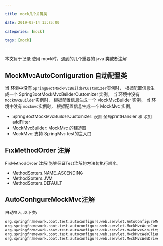 ```yaml
---

title: mock几个关键类

date: 2019-02-14 13:25:00

categories: [mock]

tags: [mock]

---
```



本文用于记录 使用 mock时，遇到的几个重要的 java 类或者注解



<!--more-->


## MockMvcAutoConfiguration 自动配置类

当 环境中没有 `SpringBootMockMvcBuilderCustomizer`实例时， 根据配置信息生成一个 SpringBootMockMvcBuilderCustomizer 实例。
当 环境中没有 `MockMvcBuilder`实例时， 根据配置信息生成一个 MockMvcBuilder 实例。
当 环境中没有 `mockmvc`实例时， 根据配置信息生成一个 MockMvc 实例。

- SpringBootMockMvcBuilderCustomizer: 设置 全局printHandler 和 添加 addFilter
- MockMvcBuilder: MockMvc 的建造器
- MockMvc: 支持 SpringMvc test的主入口 

## FixMethodOrder 注解

FixMethodOrder 注解 能够保证Test注解的方法的执行顺序。

- MethodSorters.NAME_ASCENDING
- MethodSorters.JVM
- MethodSorters.DEFAULT

## AutoConfigureMockMvc注解

自动导入 以下类:

```text
org.springframework.boot.test.autoconfigure.web.servlet.AutoConfigureMockMvc=\
org.springframework.boot.test.autoconfigure.web.servlet.MockMvcAutoConfiguration,\
org.springframework.boot.test.autoconfigure.web.servlet.MockMvcSecurityAutoConfiguration,\
org.springframework.boot.test.autoconfigure.web.servlet.MockMvcWebClientAutoConfiguration,\
org.springframework.boot.test.autoconfigure.web.servlet.MockMvcWebDriverAutoConfiguration
```

